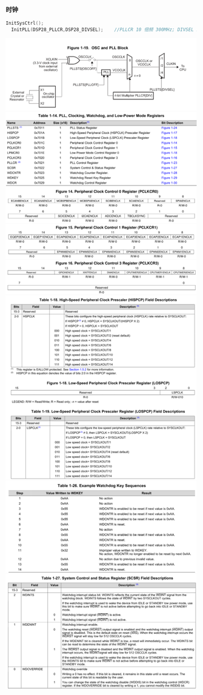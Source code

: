 ### 时钟
```c
InitSysCtrl();
  InitPLL(DSP28_PLLCR,DSP28_DIVSEL);    //PLLCR 10 倍频 300MHz; DIVSEL 2 分频 150MHz
```
<img src="https://github.com/JohanQn/Learn-DSP28335/blob/imags/imags/Clock/OSC%20and%20PLL%20Block.png"/>
<img src="https://github.com/JohanQn/Learn-DSP28335/blob/imags/imags/Clock/SysCtrlRegs.png"/>
<img src="https://github.com/JohanQn/Learn-DSP28335/blob/imags/imags/Clock/PCLKCR0.png"/>
<img src="https://github.com/JohanQn/Learn-DSP28335/blob/imags/imags/Clock/PCLKCR1.png"/>
<img src="https://github.com/JohanQn/Learn-DSP28335/blob/imags/imags/Clock/PCLKCR3.png"/>
<img src="https://github.com/JohanQn/Learn-DSP28335/blob/imags/imags/Clock/HSPCLK.png"/>
<img src="https://github.com/JohanQn/Learn-DSP28335/blob/imags/imags/Clock/watchdog1.png"/>
<img src="https://github.com/JohanQn/Learn-DSP28335/blob/imags/imags/Clock/watchdog2.png"/>
